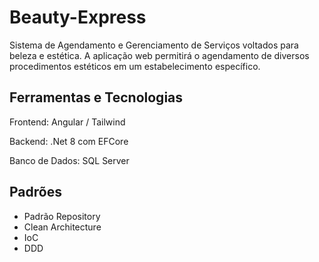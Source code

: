 # Beauty-Express
Sistema de Agendamento e Gerenciamento de Serviços voltados para beleza e estética.
A aplicação web permitirá o agendamento de diversos procedimentos estéticos em um estabelecimento específico. 

## Ferramentas e Tecnologias
Frontend: Angular / Tailwind

Backend: .Net 8 com EFCore

Banco de Dados: SQL Server

## Padrões
- Padrão Repository
- Clean Architecture
- IoC
- DDD
